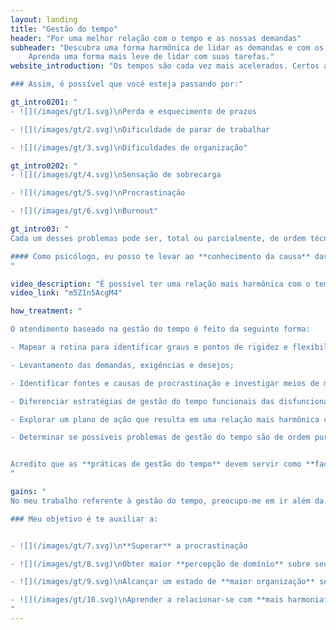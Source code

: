 ```yaml
---
layout: landing
title: "Gestão do tempo"
header: "Por uma melhor relação com o tempo e as nossas demandas"
subheader: "Descubra uma forma harmônica de lidar as demandas e com os planos.\n\n
	Aprenda uma forma mais leve de lidar com suas tarefas."
website_introduction: "Os tempos são cada vez mais acelerados. Certos autores chegaram a dizer que vivemos na **Era da Sobrecarga** e na **Sociedade do Burnout**. No processo de lidar com os desafios trazidos não só por seus compromissos, mas também pelo próprio ritmo cada vez mais frenético das nossas vidas.

### Assim, é possível que você esteja passando por:"

gt_intro0201: " 
- ![](/images/gt/1.svg)\nPerda e esquecimento de prazos

- ![](/images/gt/2.svg)\nDificuldade de parar de trabalhar

- ![](/images/gt/3.svg)\nDificuldades de organização"

gt_intro0202: "
- ![](/images/gt/4.svg)\nSensação de sobrecarga

- ![](/images/gt/5.svg)\nProcrastinação

- ![](/images/gt/6.svg)\nBurnout"

gt_intro03: "
Cada um desses problemas pode ser, total ou parcialmente, de ordem técnica (ou seja, questão de aprender o método correto) ou de ordem psicológica (oriundo de modelos mentais de qualidade questionável ou de afetos inconscientes ainda não elaborados). 

#### Como psicólogo, eu posso te levar ao **conhecimento da causa** das suas dificuldades e **auxiliar** você a **lidar com esses desafios**.
"

video_description: "É possível ter uma relação mais harmônica com o tempo"
video_link: "m5Z1n5AcgM4"

how_treatment: "

O atendimento baseado na gestão do tempo é feito da seguinte forma:

- Mapear a rotina para identificar graus e pontos de rigidez e flexibilidade;

- Levantamento das demandas, exigências e desejos;

- Identificar fontes e causas de procrastinação e investigar meios de mitigá-las;

- Diferenciar estratégias de gestão do tempo funcionais das disfuncionais, e atitudes saudáveis de atitudes prejudiciais à saúde;

- Explorar um plano de ação que resulta em uma relação mais harmônica com as tarefas;

- Determinar se possíveis problemas de gestão do tempo são de ordem puramente técnica ou se são oriundas de sofrimento psíquico.


Acredito que as **práticas de gestão do tempo** devem servir como **facilitadoras da nossa produtividade** e não devem, elas mesmas, ser fonte de estresse. Minha proposta é expor as técnicas que você precisa, segundo a sua demanda, para obter os resultados que você necessita. Junto delas, exploraremos também as atitudes corretas para evitar os equívocos mais comuns na prática da regulação das nossas tarefas -- **fazer nossa agenda nos servir**, e não nos aprisionar.
"

gains: "
No meu trabalho referente à gestão do tempo, preocupo-me em ir além da mera preocupação com produtividade. Embora ela faça parte das nossas necessidades e ambições, ela deve ser sempre um intermediário, e não o objetivo final. O objetivo dela é nos auxiliar com os _nossos_ objetivos, em vez de se tornar uma tarefa que ironicamente consome o nosso tempo. Dito isso... 

### Meu objetivo é te auxiliar a: 


- ![](/images/gt/7.svg)\n**Superar** a procrastinação

- ![](/images/gt/8.svg)\nObter maior **percepção de domínio** sobre seus afazeres

- ![](/images/gt/9.svg)\nAlcançar um estado de **maior organização** sem limitar a espontaneidade

- ![](/images/gt/10.svg)\nAprender a relacionar-se com **mais harmonia** com o trabalho, estudos e demandas de múltiplas áreas da vida
"
---
```

